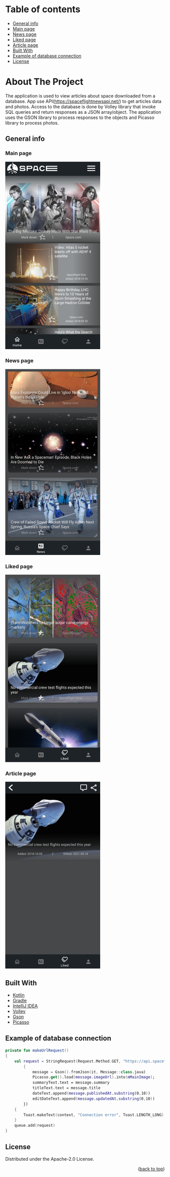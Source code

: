 # Table of contents
* [General info](#general-info)
* [Main page](#main-page)
* [News page](#news-page)
* [Liked page](#liked-page)
* [Article page](#article-page)
* [Built With](#built-with)
* [Example of database connection](#example-of-database-connection)
* [License](#license)

# About The Project

The application is used to view articles about space downloaded from a database. App use API(https://spaceflightnewsapi.net/) to get articles data and photos. Access to the database is done by Volley library that invoke SQL queries and return responses as a JSON array/object. The application uses the GSON library to process responses to the objects and Picasso library to process photos.

## General info

### Main page
<img src = "https://github.com/jarekkopaczewski/SpaceNews/blob/2be2206b7bef6e45a3a2d1ee08157029887b4b55/ss_3.jpg" width = "300"/>

### News page
<img src = "https://github.com/jarekkopaczewski/SpaceNews/blob/2be2206b7bef6e45a3a2d1ee08157029887b4b55/ss_2.jpg" width = "300"/>

### Liked page
<img src = "https://github.com/jarekkopaczewski/SpaceNews/blob/2be2206b7bef6e45a3a2d1ee08157029887b4b55/ss_1.jpg" width = "300"/>

### Article page
<img src = "https://github.com/jarekkopaczewski/SpaceNews/blob/2be2206b7bef6e45a3a2d1ee08157029887b4b55/ss_4.jpg" width = "300"/>

## Built With

* [Kotlin](https://kotlinlang.org/)
* [Gradle](https://gradle.org/)
* [IntelliJ IDEA](https://www.jetbrains.com/idea/)
* [Volley](https://github.com/google/volley)
* [Gson](https://github.com/google/gson)
* [Picasso](https://github.com/square/picasso)

## Example of database connection

```kotlin
private fun makeUrlRequest()
{
    val request = StringRequest(Request.Method.GET, "https://api.spaceflightnewsapi.net/v3/articles/$idParam",
        {
            message = Gson().fromJson(it, Message::class.java)
            Picasso.get().load(message.imageUrl).into(mMainImage);
            summaryText.text = message.summary
            titleText.text = message.title
            dateText.append(message.publishedAt.substring(0,10))
            editDateText.append(message.updatedAt.substring(0,10))
        })
    {
        Toast.makeText(context, "Connection error", Toast.LENGTH_LONG).show();
    }
    queue.add(request)
}
```

## License

Distributed under the Apache-2.0 License.
<p align="right">(<a href="#top">back to top</a>)</p>

